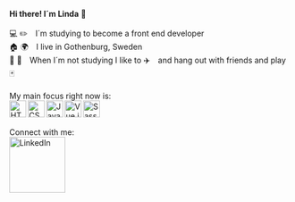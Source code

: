 **Hi there! I´m Linda** :wave: <br><br>
:computer: :pencil2: I´m studying to become a front end developer<br>
:house: :earth_africa: I live in Gothenburg, Sweden<br>
:two_men_holding_hands:  :couple: When I´m not studying I like to :airplane: and hang out with friends and play :black_joker: <br><br>
My main focus right now is:<br>
<img target="#" align="left" alt="HTML5" height="30px" src="https://img.shields.io/badge/HTML5-E34F26?style=for-the-badge&logo=html5&logoColor=white" />
<img align="left" alt="CSS3" height="30px" src="https://img.shields.io/badge/CSS3-1572B6?style=for-the-badge&logo=css3&logoColor=white" />
<img align="left" alt="JavaScript" height="30px" src="https://img.shields.io/badge/JavaScript-F7DF1E?style=for-the-badge&logo=javascript&logoColor=black" />
<img align="left" alt="Vue.js" height="30px" src="https://img.shields.io/badge/Vue.js-35495E?style=for-the-badge&logo=vuedotjs&logoColor=4FC08D" />
<img align="left" alt="Sass" height="30px" src="https://img.shields.io/badge/Sass-CC6699?style=for-the-badge&logo=sass&logoColor=white" />

<br><br>
Connect with me:<br><a href="https://www.linkedin.com/in/linda-jansson/" target="_blank"><img alt="LinkedIn" width="100px" src="https://img.shields.io/badge/LinkedIn-0077B5?style=for-the-badge&logo=linkedin&logoColor=white" /></a>
